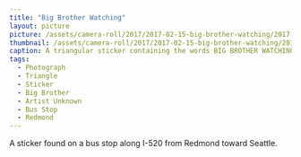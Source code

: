 ```yaml
---
title: "Big Brother Watching"
layout: picture
picture: /assets/camera-roll/2017/2017-02-15-big-brother-watching/2017-02-15-big-brother-watching.jpg
thumbnail: /assets/camera-roll/2017/2017-02-15-big-brother-watching/2017-02-15-big-brother-watching-thumbnail.jpg
caption: A triangular sticker containing the words BIG BROTHER WATCHING around an eye. In small print one side of the triangle has the words Darth Barko 972016.
tags:
  - Photograph
  - Triangle
  - Sticker
  - Big Brother
  - Artist Unknown
  - Bus Stop
  - Redmond
---
```


A sticker found on a bus stop along I-520 from Redmond toward Seattle.